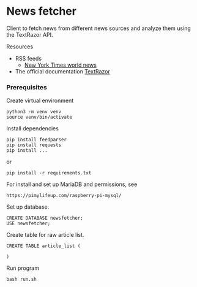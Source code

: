 # News fetcher

Client to fetch news from different news sources and analyze them using the TextRazor API.

Resources
- RSS feeds
    - [New York Times world news](https://rss.nytimes.com/services/xml/rss/nyt/World.xml)
- The official documentation [TextRazor](https://www.textrazor.com/docs/python)

### Prerequisites

Create virtual environment

```
python3 -m venv venv
source venv/bin/activate
```

Install dependencies

```
pip install feedparser
pip install requests
pip install ...
```

or

```
pip install -r requirements.txt
```

For install and set up MariaDB and permissions, see
```
https://pimylifeup.com/raspberry-pi-mysql/
```

Set up database.
```
CREATE DATABASE newsfetcher;
USE newsfetcher;
```

Create table for raw article list.
```
CREATE TABLE article_list (
    
)
```

Run program
```
bash run.sh
```
